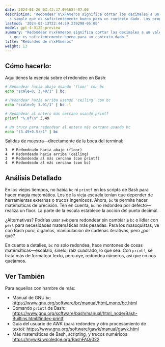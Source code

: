 ```yaml
---
date: 2024-01-26 03:42:37.095687-07:00
description: "Redondear n\xFAmeros significa cortar los decimales a un valor m\xE1\
  s simple que es suficientemente bueno para un contexto dado. Los programadores redondean\u2026"
lastmod: '2024-03-13T22:44:59.239290-06:00'
model: gpt-4-0125-preview
summary: "Redondear n\xFAmeros significa cortar los decimales a un valor m\xE1s simple\
  \ que es suficientemente bueno para un contexto dado."
title: "Redondeo de n\xFAmeros"
weight: 13
---
```


## Cómo hacerlo:
Aquí tienes la esencia sobre el redondeo en Bash:

```Bash
# Redondear hacia abajo usando 'floor' con bc
echo "scale=0; 3.49/1" | bc

# Redondear hacia arriba usando 'ceiling' con bc
echo "scale=0; 3.01/1" | bc -l

# Redondear al entero más cercano usando printf
printf "%.0f\n" 3.49

# Un truco para redondear al entero más cercano usando bc
echo "(3.49+0.5)/1" | bc
```

Salidas de muestra—directamente de la boca del terminal:

```
3  # Redondeado hacia abajo (floor)
4  # Redondeado hacia arriba (ceiling)
3  # Redondeado al más cercano (con printf)
4  # Redondeado al más cercano (con bc)
```

## Análisis Detallado
En los viejos tiempos, no había `bc` ni `printf` en los scripts de Bash para hacer magia matemática. Los de la vieja escuela tenían que depender de herramientas externas o trucos ingeniosos. Ahora, `bc` te permite hacer matemáticas de precisión. Ten en cuenta, `bc` no redondea por defecto—realiza un floor. La parte de la escala establece la acción del punto decimal.

¿Alternativas? Podrías usar `awk` para redondear sin cambiar a `bc` o lidiar con `perl` para necesidades matemáticas más pesadas. Para los masoquistas, ve con Bash puro, digamos, manipulación de cadenas iterativas, pero ¿por qué?

En cuanto a detalles, `bc` no solo redondea, hace montones de cosas matemáticas—escalalo, sinelo, raíz cuadrado, lo que sea. Con `printf`, se trata más de formatear texto, pero oye, redondea números, así que no nos quejamos.

## Ver También
Para aquellos con hambre de más:

- Manual de GNU `bc`: https://www.gnu.org/software/bc/manual/html_mono/bc.html
- Comando `printf` de Bash: https://www.gnu.org/software/bash/manual/html_node/Bash-Builtins.html#index-printf
- Guía del usuario de AWK (para redondeo y otro procesamiento de texto): https://www.gnu.org/software/gawk/manual/gawk.html
- Más matemáticas de Bash, scripting, y trucos numéricos: https://mywiki.wooledge.org/BashFAQ/022
